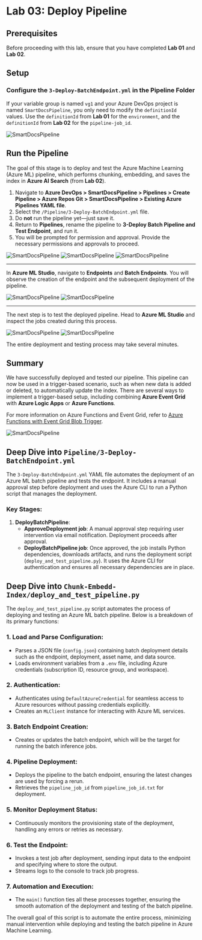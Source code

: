 # Lab 03: Deploy Pipeline


## Prerequisites

Before proceeding with this lab, ensure that you have completed **Lab 01** and **Lab 02**.

## Setup

### Configure the `3-Deploy-BatchEndpoint.yml` in the Pipeline Folder

If your variable group is named `vg1` and your Azure DevOps project is named `SmartDocsPipeline`, you only need to modify the `definitionId` values. Use the `definitionId` from **Lab 01** for the `environment`, and the `definitionId` from **Lab 02** for the `pipeline-job_id`.

![SmartDocsPipeline](images/1.png)

## Run the Pipeline

The goal of this stage is to deploy and test the Azure Machine Learning (Azure ML) pipeline, which performs chunking, embedding, and saves the index in **Azure AI Search** (from **Lab 02**).

1. Navigate to **Azure DevOps > SmartDocsPipeline > Pipelines > Create Pipeline > Azure Repos Git > SmartDocsPipeline > Existing Azure Pipelines YAML file**.
2. Select the `/Pipeline/3-Deploy-BatchEndpoint.yml` file.
3. Do **not** run the pipeline yet—just save it.
4. Return to **Pipelines**, rename the pipeline to **3-Deploy Batch Pipeline and Test Endpoint**, and run it.
5. You will be prompted for permission and approval. Provide the necessary permissions and approvals to proceed.

![SmartDocsPipeline](images/2.png)
![SmartDocsPipeline](images/3.png)
![SmartDocsPipeline](images/4.png)

---

In **Azure ML Studio**, navigate to **Endpoints** and **Batch Endpoints**. You will observe the creation of the endpoint and the subsequent deployment of the pipeline.

![SmartDocsPipeline](images/5.png)
![SmartDocsPipeline](images/6.png)

---

The next step is to test the deployed pipeline. Head to **Azure ML Studio** and inspect the jobs created during this process.

![SmartDocsPipeline](images/7.png)
![SmartDocsPipeline](images/8.png)

The entire deployment and testing process may take several minutes.

## Summary

We have successfully deployed and tested our pipeline. This pipeline can now be used in a trigger-based scenario, such as when new data is added or deleted, to automatically update the index. There are several ways to implement a trigger-based setup, including combining **Azure Event Grid** with **Azure Logic Apps** or **Azure Functions**.

For more information on Azure Functions and Event Grid, refer to [Azure Functions with Event Grid Blob Trigger](https://learn.microsoft.com/en-us/azure/azure-functions/functions-event-grid-blob-trigger?pivots=programming-language-python).

![SmartDocsPipeline](images/9.png)

## Deep Dive into `Pipeline/3-Deploy-BatchEndpoint.yml`

The `3-Deploy-BatchEndpoint.yml` YAML file automates the deployment of an Azure ML batch pipeline and tests the endpoint. It includes a manual approval step before deployment and uses the Azure CLI to run a Python script that manages the deployment.

### Key Stages:

1. **DeployBatchPipeline**:
   - **ApproveDeployment job**: A manual approval step requiring user intervention via email notification. Deployment proceeds after approval.
   - **DeployBatchPipeline job**: Once approved, the job installs Python dependencies, downloads artifacts, and runs the deployment script (`deploy_and_test_pipeline.py`). It uses the Azure CLI for authentication and ensures all necessary dependencies are in place.

## Deep Dive into `Chunk-Embedd-Index/deploy_and_test_pipeline.py`

The `deploy_and_test_pipeline.py` script automates the process of deploying and testing an Azure ML batch pipeline. Below is a breakdown of its primary functions:

### 1. Load and Parse Configuration:
- Parses a JSON file (`config.json`) containing batch deployment details such as the endpoint, deployment, asset name, and data source.
- Loads environment variables from a `.env` file, including Azure credentials (subscription ID, resource group, and workspace).

### 2. Authentication:
- Authenticates using `DefaultAzureCredential` for seamless access to Azure resources without passing credentials explicitly.
- Creates an `MLClient` instance for interacting with Azure ML services.

### 3. Batch Endpoint Creation:
- Creates or updates the batch endpoint, which will be the target for running the batch inference jobs.

### 4. Pipeline Deployment:
- Deploys the pipeline to the batch endpoint, ensuring the latest changes are used by forcing a rerun.
- Retrieves the `pipeline_job_id` from `pipeline_job_id.txt` for deployment.

### 5. Monitor Deployment Status:
- Continuously monitors the provisioning state of the deployment, handling any errors or retries as necessary.

### 6. Test the Endpoint:
- Invokes a test job after deployment, sending input data to the endpoint and specifying where to store the output.
- Streams logs to the console to track job progress.

### 7. Automation and Execution:
- The `main()` function ties all these processes together, ensuring the smooth automation of the deployment and testing of the batch pipeline.

The overall goal of this script is to automate the entire process, minimizing manual intervention while deploying and testing the batch pipeline in Azure Machine Learning.

